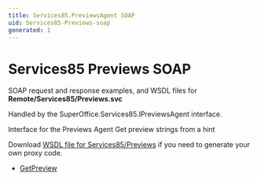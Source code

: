 ```yaml
---
title: Services85.PreviewsAgent SOAP
uid: Services85-Previews-soap
generated: 1
---
```


# Services85 Previews SOAP

SOAP request and response examples, and WSDL files for **Remote/Services85/Previews.svc**

Handled by the <see cref="T:SuperOffice.Services85.IPreviewsAgent">SuperOffice.Services85.IPreviewsAgent</see> interface.

Interface for the Previews Agent
Get preview strings from a hint

Download [WSDL file for Services85/Previews](../Services85-Previews.md) if you need to generate your own proxy code.

* [GetPreview](GetPreview.md)
